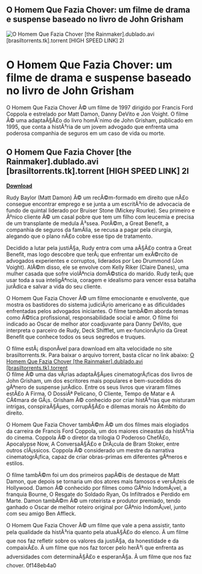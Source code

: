 ## O Homem Que Fazia Chover: um filme de drama e suspense baseado no livro de John Grisham

 
![O Homem Que Fazia Chover \[the Rainmaker\].dublado.avi \[brasiltorrents.tk\].torrent \[HIGH SPEED LINK\] 2l](https://clazzyart.com/wp-content/uploads/2020/02/Bird-Lady.jpg)

 
# O Homem Que Fazia Chover: um filme de drama e suspense baseado no livro de John Grisham
 
O Homem Que Fazia Chover Ã© um filme de 1997 dirigido por Francis Ford Coppola e estrelado por Matt Damon, Danny DeVito e Jon Voight. O filme Ã© uma adaptaÃ§Ã£o do livro homÃ´nimo de John Grisham, publicado em 1995, que conta a histÃ³ria de um jovem advogado que enfrenta uma poderosa companhia de seguros em um caso de vida ou morte.
 
## O Homem Que Fazia Chover [the Rainmaker].dublado.avi [brasiltorrents.tk].torrent [HIGH SPEED LINK] 2l


[**Download**](https://www.google.com/url?q=https%3A%2F%2Fcinurl.com%2F2tLp63&sa=D&sntz=1&usg=AOvVaw0hMGrNxgBzB3VkQGkCmRjL)

 
Rudy Baylor (Matt Damon) Ã© um recÃ©m-formado em direito que nÃ£o consegue encontrar emprego e se junta a um escritÃ³rio de advocacia de fundo de quintal liderado por Bruiser Stone (Mickey Rourke). Seu primeiro e Ãºnico cliente Ã© um casal pobre que tem um filho com leucemia e precisa de um transplante de medula Ã³ssea. PorÃ©m, a Great Benefit, a companhia de seguros da famÃ­lia, se recusa a pagar pela cirurgia, alegando que o plano nÃ£o cobre esse tipo de tratamento.
 
Decidido a lutar pela justiÃ§a, Rudy entra com uma aÃ§Ã£o contra a Great Benefit, mas logo descobre que terÃ¡ que enfrentar um exÃ©rcito de advogados experientes e corruptos, liderados por Leo Drummond (Jon Voight). AlÃ©m disso, ele se envolve com Kelly Riker (Claire Danes), uma mulher casada que sofre violÃªncia domÃ©stica do marido. Rudy terÃ¡ que usar toda a sua inteligÃªncia, coragem e idealismo para vencer essa batalha jurÃ­dica e salvar a vida do seu cliente.
 
O Homem Que Fazia Chover Ã© um filme emocionante e envolvente, que mostra os bastidores do sistema judiciÃ¡rio americano e as dificuldades enfrentadas pelos advogados iniciantes. O filme tambÃ©m aborda temas como Ã©tica profissional, responsabilidade social e amor. O filme foi indicado ao Oscar de melhor ator coadjuvante para Danny DeVito, que interpreta o parceiro de Rudy, Deck Shifflet, um ex-funcionÃ¡rio da Great Benefit que conhece todos os seus segredos e truques.
 
O filme estÃ¡ disponÃ­vel para download em alta velocidade no site brasiltorrents.tk. Para baixar o arquivo torrent, basta clicar no link abaixo:
 [O Homem Que Fazia Chover \[the Rainmaker\].dublado.avi \[brasiltorrents.tk\].torrent](O%20Homem%20Que%20Fazia%20Chover%20[the%20Rainmaker].dublado.avi%20[brasiltorrents.tk].torrent)  
O filme Ã© uma das vÃ¡rias adaptaÃ§Ãµes cinematogrÃ¡ficas dos livros de John Grisham, um dos escritores mais populares e bem-sucedidos do gÃªnero de suspense jurÃ­dico. Entre os seus livros que viraram filmes estÃ£o A Firma, O DossiÃª Pelicano, O Cliente, Tempo de Matar e A CÃ¢mara de GÃ¡s. Grisham Ã© conhecido por criar histÃ³rias que misturam intrigas, conspiraÃ§Ãµes, corrupÃ§Ã£o e dilemas morais no Ã¢mbito do direito.
 
O Homem Que Fazia Chover tambÃ©m Ã© um dos filmes mais elogiados da carreira de Francis Ford Coppola, um dos maiores cineastas da histÃ³ria do cinema. Coppola Ã© o diretor da trilogia O Poderoso ChefÃ£o, Apocalypse Now, A ConversaÃ§Ã£o e DrÃ¡cula de Bram Stoker, entre outros clÃ¡ssicos. Coppola Ã© considerado um mestre da narrativa cinematogrÃ¡fica, capaz de criar obras-primas em diferentes gÃªneros e estilos.
 
O filme tambÃ©m foi um dos primeiros papÃ©is de destaque de Matt Damon, que depois se tornaria um dos atores mais famosos e versÃ¡teis de Hollywood. Damon Ã© conhecido por filmes como GÃªnio IndomÃ¡vel, a franquia Bourne, O Resgate do Soldado Ryan, Os Infiltrados e Perdido em Marte. Damon tambÃ©m Ã© um roteirista e produtor premiado, tendo ganhado o Oscar de melhor roteiro original por GÃªnio IndomÃ¡vel, junto com seu amigo Ben Affleck.
 
O Homem Que Fazia Chover Ã© um filme que vale a pena assistir, tanto pela qualidade da histÃ³ria quanto pela atuaÃ§Ã£o do elenco. Ã um filme que nos faz refletir sobre os valores da justiÃ§a, da honestidade e da compaixÃ£o. Ã um filme que nos faz torcer pelo herÃ³i que enfrenta as adversidades com determinaÃ§Ã£o e esperanÃ§a. Ã um filme que nos faz chover.
 0f148eb4a0
